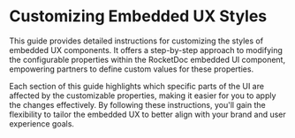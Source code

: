 # Customizing Embedded UX Styles

This guide provides detailed instructions for customizing the styles of embedded UX components. It offers a step-by-step approach to modifying the configurable properties within the RocketDoc embedded UI component, empowering partners to define custom values for these properties.

Each section of this guide highlights which specific parts of the UI are affected by the customizable properties, making it easier for you to apply the changes effectively. By following these instructions, you'll gain the flexibility to tailor the embedded UX to better align with your brand and user experience goals.





